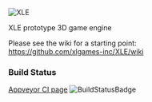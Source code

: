 ![XLE](https://github.com/xlgames-inc/XLE/wiki/images/xlelogo3.png)

XLE prototype 3D game engine

Please see the wiki for a starting point: <BR>
https://github.com/xlgames-inc/XLE/wiki

### Build Status
[Appveyor CI page](https://ci.appveyor.com/project/djewsbury/xle)
![BuildStatusBadge](https://ci.appveyor.com/api/projects/status/github/xlgames-inc/xle?svg=true)
